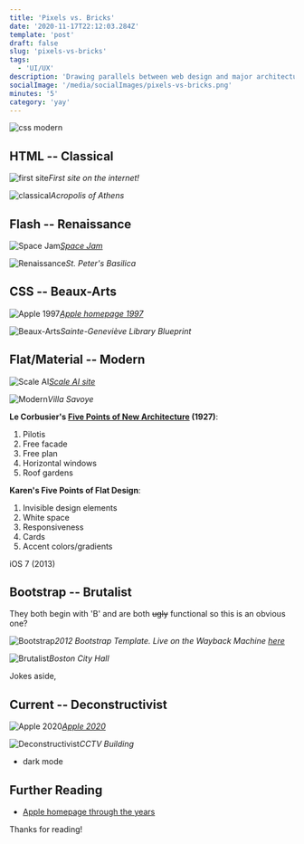 ```yaml
---
title: 'Pixels vs. Bricks'
date: '2020-11-17T22:12:03.284Z'
template: 'post'
draft: false
slug: 'pixels-vs-bricks'
tags:
  - 'UI/UX'
description: 'Drawing parallels between web design and major architecture movements'
socialImage: '/media/socialImages/pixels-vs-bricks.png'
minutes: '5'
category: 'yay'
---
```


![css modern](/media/socialImages/pixels-vs-bricks.png)

## HTML -- Classical

![first site](/media/pixels-vs-bricks/first-site.jpeg)_First site on the internet!_

![classical](/media/pixels-vs-bricks/classical.jpg)_Acropolis of Athens_

## Flash -- Renaissance

![Space Jam](/media/pixels-vs-bricks/space-jam.png)_[Space Jam](https://www.spacejam.com/)_

![Renaissance](/media/pixels-vs-bricks/renaissance.jpg)_St. Peter's Basilica_

## CSS -- Beaux-Arts

![Apple 1997](/media/pixels-vs-bricks/apple-1997.png)_[Apple homepage 1997](https://www.versionmuseum.com/history-of/apple-website)_

![Beaux-Arts](/media/pixels-vs-bricks/sg-lib.jpg)_Sainte-Geneviève Library Blueprint_

## Flat/Material -- Modern

![Scale AI](/media/pixels-vs-bricks/scale.png)_[Scale AI site](https://scale.com/)_

![Modern](/media/pixels-vs-bricks/modern.jpg)_Villa Savoye_

**Le Corbusier's [Five Points of New Architecture](https://www.lescouleurs.ch/en/journal/posts/the-five-points-of-a-new-architecture/) (1927)**:

1. Pilotis
2. Free facade
3. Free plan
4. Horizontal windows
5. Roof gardens

**Karen's Five Points of Flat Design**:

1. Invisible design elements
2. White space
3. Responsiveness
4. Cards
5. Accent colors/gradients

iOS 7 (2013)

## Bootstrap -- Brutalist

They both begin with 'B' and are both ~~ugly~~ functional so this is an obvious one?

![Bootstrap](/media/pixels-vs-bricks/bootstrap.png)_2012 Bootstrap Template. Live on the Wayback Machine [here](https://web.archive.org/web/20130127154050/http://twitter.github.com/bootstrap/examples/hero.html)_

![Brutalist](/media/pixels-vs-bricks/brutalism.jpg)_Boston City Hall_

Jokes aside,

## Current -- Deconstructivist

![Apple 2020](/media/pixels-vs-bricks/apple-2020.png)_[Apple 2020](https://www.apple.com/iphone-12-pro/)_

![Deconstructivist](https://cdn.nazmiyalantiquerugs.com/wp-content/uploads/2011/07/cctv-building-beijing-china-at-dusk-nazmiyal-architecture-blog.jpg)_CCTV Building_

- dark mode

## Further Reading

- [Apple homepage through the years](https://www.versionmuseum.com/history-of/apple-website)

Thanks for reading!
